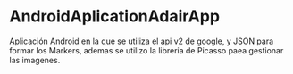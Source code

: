 # AndroidAplicationAdairApp
Aplicación Android en la que se utiliza el api v2 de google, y JSON para formar los Markers, ademas se utilizo la libreria de Picasso paea gestionar las imagenes.
